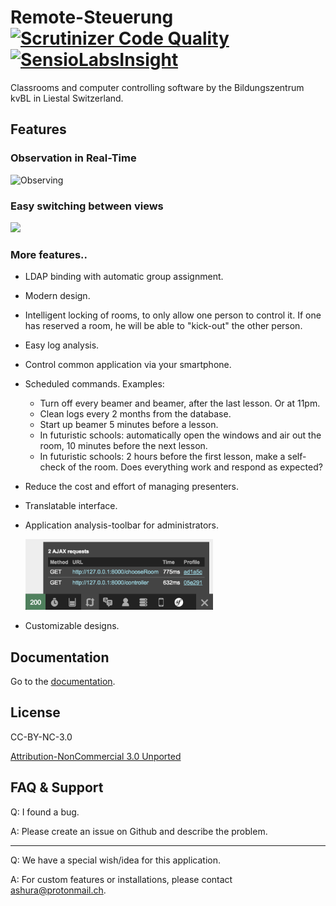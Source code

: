 # Remote-Steuerung [![Scrutinizer Code Quality](https://scrutinizer-ci.com/g/BildungszentrumKVBL/Remote-Steuerung/badges/quality-score.png?b=master)](https://scrutinizer-ci.com/g/BildungszentrumKVBL/Remote-Steuerung/?branch=master) [![SensioLabsInsight](https://insight.sensiolabs.com/projects/a58b4a5a-12f5-444f-bc9c-98d399191502/mini.png)](https://insight.sensiolabs.com/projects/a58b4a5a-12f5-444f-bc9c-98d399191502)

Classrooms and computer controlling software by the Bildungszentrum kvBL in Liestal Switzerland. 


## Features

### Observation in Real-Time

![Observing](./doc/gif/demo.gif)

### Easy switching between views

<img src="doc/gif/switch-view.gif" width=250px>

### More features..

- LDAP binding with automatic group assignment.
- Modern design.
- Intelligent locking of rooms, to only allow one person to control it. If one has reserved a room, he will be able to "kick-out" the other person.
- Easy log analysis.
- Control common application via your smartphone.
- Scheduled commands. Examples:
    - Turn off every beamer and beamer, after the last lesson. Or at 11pm.
    - Clean logs every 2 months from the database.
    - Start up beamer 5 minutes before a lesson.
    - In futuristic schools: automatically open the windows and air out the room, 10 minutes before the next lesson.
    - In futuristic schools: 2 hours before the first lesson, make a self-check of the room. Does everything work and respond as expected?
- Reduce the cost and effort of managing presenters.
- Translatable interface.
- Application analysis-toolbar for administrators.

  <img src="src/AppBundle/Resources/doc/img/symfony_toolsbar.png" width=300px>
- Customizable designs.


## Documentation

Go to the [documentation](src/AppBundle/Resources/doc/index.md).


## License

CC-BY-NC-3.0

[Attribution-NonCommercial 3.0 Unported](https://creativecommons.org/licenses/by-nc/3.0/legalcode)


## FAQ & Support

Q: I found a bug.

A: Please create an issue on Github and describe the problem.

---

Q: We have a special wish/idea for this application.

A: For custom features or installations, please contact [ashura@protonmail.ch](mailto:ashura@protonmail.ch).
